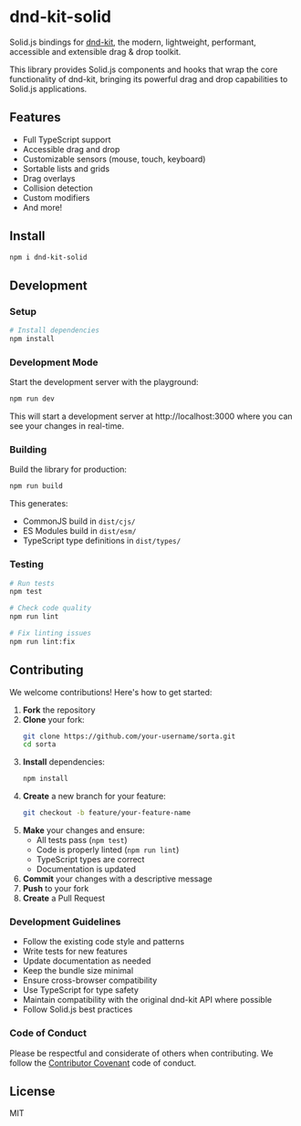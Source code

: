 # dnd-kit-solid

Solid.js bindings for [dnd-kit](https://github.com/clauderic/dnd-kit), the modern, lightweight, performant, accessible and extensible drag & drop toolkit.

This library provides Solid.js components and hooks that wrap the core functionality of dnd-kit, bringing its powerful drag and drop capabilities to Solid.js applications.

## Features

- Full TypeScript support
- Accessible drag and drop
- Customizable sensors (mouse, touch, keyboard)
- Sortable lists and grids
- Drag overlays
- Collision detection
- Custom modifiers
- And more!

## Install

```bash
npm i dnd-kit-solid
```

## Development

### Setup

```bash
# Install dependencies
npm install
```

### Development Mode

Start the development server with the playground:

```bash
npm run dev
```

This will start a development server at http://localhost:3000 where you can see your changes in real-time.

### Building

Build the library for production:

```bash
npm run build
```

This generates:

- CommonJS build in `dist/cjs/`
- ES Modules build in `dist/esm/`
- TypeScript type definitions in `dist/types/`

### Testing

```bash
# Run tests
npm test

# Check code quality
npm run lint

# Fix linting issues
npm run lint:fix
```

## Contributing

We welcome contributions! Here's how to get started:

1. **Fork** the repository
2. **Clone** your fork:
   ```bash
   git clone https://github.com/your-username/sorta.git
   cd sorta
   ```
3. **Install** dependencies:
   ```bash
   npm install
   ```
4. **Create** a new branch for your feature:
   ```bash
   git checkout -b feature/your-feature-name
   ```
5. **Make** your changes and ensure:
   - All tests pass (`npm test`)
   - Code is properly linted (`npm run lint`)
   - TypeScript types are correct
   - Documentation is updated
6. **Commit** your changes with a descriptive message
7. **Push** to your fork
8. **Create** a Pull Request

### Development Guidelines

- Follow the existing code style and patterns
- Write tests for new features
- Update documentation as needed
- Keep the bundle size minimal
- Ensure cross-browser compatibility
- Use TypeScript for type safety
- Maintain compatibility with the original dnd-kit API where possible
- Follow Solid.js best practices

### Code of Conduct

Please be respectful and considerate of others when contributing. We follow the [Contributor Covenant](https://www.contributor-covenant.org/version/2/1/code_of_conduct/) code of conduct.

## License

MIT
